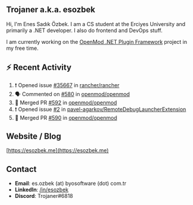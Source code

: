 ##  Trojaner a.k.a. esozbek
Hi, I'm Enes Sadık Özbek. I am a CS student at the Erciyes University and primarily a .NET developer. I also do frontend and DevOps stuff.

I am currently working on the [OpenMod .NET Plugin Framework](https://github.com/openmod/openmod) project in my free time. 

## :zap: Recent Activity

<!--START_SECTION:activity-->
1. ❗️ Opened issue [#35667](https://github.com/rancher/rancher/issues/35667) in [rancher/rancher](https://github.com/rancher/rancher)
2. 🗣 Commented on [#580](https://github.com/openmod/openmod/issues/580) in [openmod/openmod](https://github.com/openmod/openmod)
3. 🎉 Merged PR [#592](https://github.com/openmod/openmod/pull/592) in [openmod/openmod](https://github.com/openmod/openmod)
4. ❗️ Opened issue [#2](https://github.com/pavel-agarkov/RemoteDebugLauncherExtension/issues/2) in [pavel-agarkov/RemoteDebugLauncherExtension](https://github.com/pavel-agarkov/RemoteDebugLauncherExtension)
5. 🎉 Merged PR [#590](https://github.com/openmod/openmod/pull/590) in [openmod/openmod](https://github.com/openmod/openmod)
<!--END_SECTION:activity-->

## Website / Blog
[https://esozbek.me](https://esozbek.me)

## Contact
- **Email**: es.ozbek (at) byosoftware (dot) com.tr
- **LinkedIn**: [/in/esozbek](https://linkedin.com/in/esozbek)
- **Discord**: Trojaner#6818
